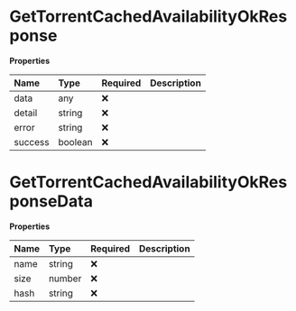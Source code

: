 # GetTorrentCachedAvailabilityOkResponse

**Properties**

| Name    | Type    | Required | Description |
| :------ | :------ | :------- | :---------- |
| data    | any     | ❌       |             |
| detail  | string  | ❌       |             |
| error   | string  | ❌       |             |
| success | boolean | ❌       |             |

# GetTorrentCachedAvailabilityOkResponseData

**Properties**

| Name | Type   | Required | Description |
| :--- | :----- | :------- | :---------- |
| name | string | ❌       |             |
| size | number | ❌       |             |
| hash | string | ❌       |             |
